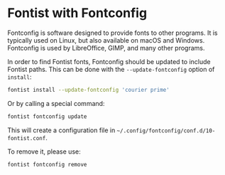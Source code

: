# Fontist with Fontconfig

Fontconfig is software designed to provide fonts to other programs. It is typically used on Linux, but also available on macOS and Windows. Fontconfig is used by LibreOffice, GIMP, and many other programs.

In order to find Fontist fonts, Fontconfig should be updated to include Fontist paths. This can be done with the `--update-fontconfig` option of `install`:

```sh
fontist install --update-fontconfig 'courier prime'
```

Or by calling a special command:

```sh
fontist fontconfig update
```

This will create a configuration file in `~/.config/fontconfig/conf.d/10-fontist.conf`.

To remove it, please use:

```sh
fontist fontconfig remove
```
